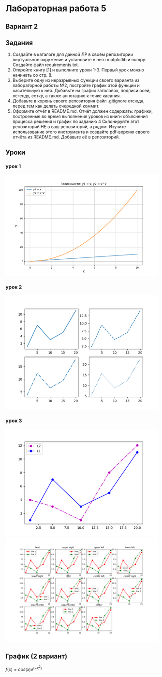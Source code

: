 # Лабораторная работа 5

## Вариант 2
## Задания
1) Создайте в каталоге для данной ЛР в своём репозитории виртуальное окружение и установите в него matplotlib и numpy. Создайте файл requirements.txt.
2) Откройте книгу [1] и выполните уроки 1-3. Первый урок можно начинать со стр. 8.
3) Выберите одну из неразрывных функции своего варианта из лабораторной работы №2, постройте график этой функции и касательную к ней. Добавьте на график заголовок, подписи осей, легенду, сетку, а также аннотацию к точке касания.
4) Добавьте в корень своего репозитория файл .gitignore отсюда, перед тем как делать очередной коммит.
5) Оформите отчёт в README.md. Отчёт должен содержать:
графики, построенные во время выполнения уроков из книги
объяснения процесса решения и график по заданию 4
Склонируйте этот репозиторий НЕ в ваш репозиторий, а рядом. Изучите использование этого инструмента и создайте pdf-версию своего отчёта из README.md. Добавьте её в репозиторий.
## Уроки
### урок 1
![screenshots](screeens/Figure_5_1.png)
### урок 2
![screenshots](screeens/Figure_5_2.png)
### урок 3
![screenshots](screeens/Figure_5_3_1.png)
![screenshots](screeens/Figure_5_3_2.png)
## График (2 вариант)
$f(x)=cos(x)e^(-x^2)$
